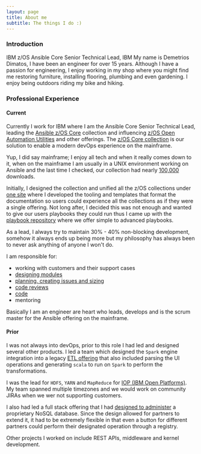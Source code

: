 ```yaml
---
layout: page
title: About me
subtitle: The things I do :)
---
```


### Introduction
IBM z/OS Ansible Core Senior Technical Lead, IBM
My name is Demetrios Dimatos, I have been an engineer for over 15 years.
Although I have a passion for engineering, I enjoy working in my shop where you
might find me restoring furniture, installing flooring, plumbing and even
gardening. I enjoy being outdoors riding my bike and hiking.

### Professional Experience

#### Current
Currently I work for IBM where I am the Ansible Core Senior Technical Lead, leading the
[Ansible z/OS Core](https://github.com/ansible-collections/ibm_zos_core) collection and
influencing [z/OS Open Automation Utilities](https://www.ibm.com/docs/en/zoau) and
other offerings. The [z/OS Core collection](https://galaxy.ansible.com/ibm/ibm_zos_core)
is our solution to enable a modern devOps experience on the mainframe.

Yup, I did say mainframe; I enjoy all tech and when it really comes down to it,
when on the mainframe I am usually in a UNIX environment working on Ansible and
the last time I checked, our collection had nearly
[100,000](https://galaxy.ansible.com/ibm/ibm_zos_core) downloads.

Initially, I designed the collection and unified all the z/OS collections
under [one site](https://ibm.github.io/z_ansible_collections_doc/index.html)
where I developed the tooling and templates that format the documentation so
users could experience all the collections as if they were a single offering.
Not long after, I decided this was not enough and wanted to give our users
playbooks they could run thus I came up with the
[playbook repository](https://github.com/IBM/z_ansible_collections_samples)
where we offer simple to advanced playbooks.

As a lead, I always try to maintain 30% - 40% non-blocking development, somehow
it always ends up being more but my philosophy has always been to never ask
anything of anyone I won't do.

I am responsible for:
- working with customers and their support cases
- [designing modules](https://github.com/ansible-collections/ibm_zos_core/issues/469)
- [planning, creating issues and sizing](https://github.com/orgs/ansible-collections/projects/10)
- [code reviews](https://github.com/ansible-collections/ibm_zos_core/pulls?q=is%3Apr+is%3Aclosed)
- [code](https://github.com/ansible-collections/ibm_zos_core)
- mentoring  

Basically I am an engineer are heart who leads, develops and is the scrum master
for the Ansible offering on the mainframe.

#### Prior
I was not always into devOps, prior to this role I had led and designed several
other products. I led a team which designed the `Spark` engine integration into a
legacy [ETL offering](https://www.ibm.com/products/information-server-for-data-integration)
that also included parsing the UI operations and generating
`scala` to run on `Spark` to perform the transformations.

I was the lead for `HDFS`, `YARN` and `MapReduce` for
[IOP (IBM Open Platforms)](https://www.ibm.com/docs/en/spectrum-scale-bda?topic=STXKQY_BDA_SHR/bl1adv_openplatform.html).
My team spanned multiple timezones and we would work on community JIRAs when we
wer not supporting customers.

I also had led a full stack offering that I had
[designed to administer](https://www.slideshare.net/IBMIMS/ims-internship-2015managementconsole)
a proprietary NoSQL database. Since the design allowed for partners to extend it,
it had to be extremely flexible in that even a button for different partners
could perform their designated operation through a registry.

Other projects I worked on include REST APIs, middleware and kernel development.

